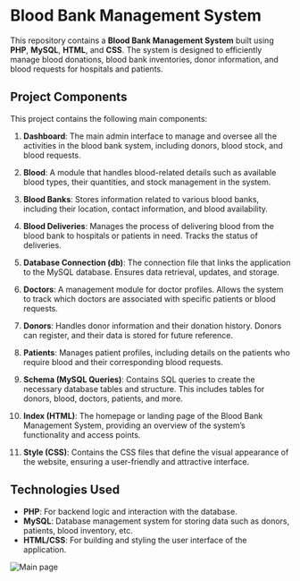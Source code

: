  # Blood Bank Management System

This repository contains a **Blood Bank Management System** built using **PHP**, **MySQL**, **HTML**, and **CSS**. The system is designed to efficiently manage blood donations, blood bank inventories, donor information, and blood requests for hospitals and patients.

## Project Components

This project contains the following main components:

1. **Dashboard**: The main admin interface to manage and oversee all the activities in the blood bank system, including donors, blood stock, and blood requests.

2. **Blood**: A module that handles blood-related details such as available blood types, their quantities, and stock management in the system.

3. **Blood Banks**: Stores information related to various blood banks, including their location, contact information, and blood availability.

4. **Blood Deliveries**: Manages the process of delivering blood from the blood bank to hospitals or patients in need. Tracks the status of deliveries.

5. **Database Connection (db)**: The connection file that links the application to the MySQL database. Ensures data retrieval, updates, and storage.

6. **Doctors**: A management module for doctor profiles. Allows the system to track which doctors are associated with specific patients or blood requests.

7. **Donors**: Handles donor information and their donation history. Donors can register, and their data is stored for future reference.

8. **Patients**: Manages patient profiles, including details on the patients who require blood and their corresponding blood requests.

9. **Schema (MySQL Queries)**: Contains SQL queries to create the necessary database tables and structure. This includes tables for donors, blood, doctors, patients, and more.

10. **Index (HTML)**: The homepage or landing page of the Blood Bank Management System, providing an overview of the system’s functionality and access points.

11. **Style (CSS)**: Contains the CSS files that define the visual appearance of the website, ensuring a user-friendly and attractive interface.

## Technologies Used
- **PHP**: For backend logic and interaction with the database.
- **MySQL**: Database management system for storing data such as donors, patients, blood inventory, etc.
- **HTML/CSS**: For building and styling the user interface of the application.

![Main page](https://github.com/user-attachments/assets/2715a21f-7f07-4a98-9e49-d4a56cf27b75)
